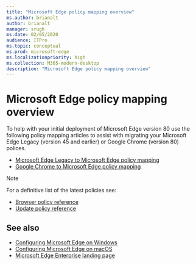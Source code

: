 ```yaml
---
title: "Microsoft Edge policy mapping overview"
ms.author: brianalt
author: brianalt
manager: srugh
ms.date: 02/05/2020
audience: ITPro
ms.topic: conceptual
ms.prod: microsoft-edge
ms.localizationpriority: high
ms.collection: M365-modern-desktop
description: "Microsoft Edge policy mapping overview"
---
```


# Microsoft Edge policy mapping overview

To help with your initial deployment of Microsoft Edge version 80 use the following policy mapping articles to assist with migrating your Microsoft Edge Legacy (version 45 and earlier) or Google Chrome (version 80) polices.

- [Microsoft Edge Legacy to Microsoft Edge policy mapping](microsoft-edge-policy-map-legacy-to-newedge.md)
- [Google Chrome to Microsoft Edge policy mapping](microsoft-edge-policy-map-chrome-to-newedge.md)

> [!NOTE]
> For a definitive list of the latest policies see:
> - [Browser policy reference](microsoft-edge-policies.md)
> - [Update policy reference](microsoft-edge-update-policies.md)

## See also
- [Configuring Microsoft Edge on Windows](configure-microsoft-edge.md)
- [Configuring Microsoft Edge on macOS](configure-microsoft-edge-on-mac.md)
- [Microsoft Edge Enterprise landing page](https://aka.ms/EdgeEnterprise)
